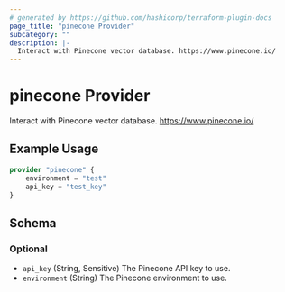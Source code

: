 ```yaml
---
# generated by https://github.com/hashicorp/terraform-plugin-docs
page_title: "pinecone Provider"
subcategory: ""
description: |-
  Interact with Pinecone vector database. https://www.pinecone.io/
---
```


# pinecone Provider

Interact with Pinecone vector database. https://www.pinecone.io/

## Example Usage

```terraform
provider "pinecone" {
    environment = "test"
    api_key = "test_key"
}
```

<!-- schema generated by tfplugindocs -->
## Schema

### Optional

- `api_key` (String, Sensitive) The Pinecone API key to use.
- `environment` (String) The Pinecone environment to use.
